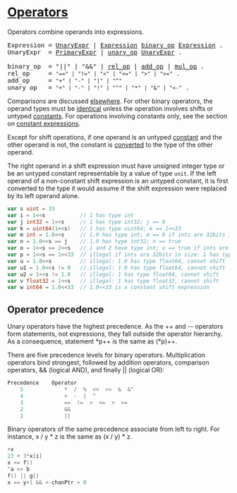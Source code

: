 # [Operators](#operators)

Operators combine operands into expressions.

<pre>
<a id="Expression">Expression</a> = <a href="#UnaryExpr">UnaryExpr</a> | <a href="#Expression">Expression</a> <a href="#binary_op">binary_op</a> <a href="#Expression">Expression</a> .
<a id="UnaryExpr">UnaryExpr</a>  = <a href="/Expressions/primary_expressions.html#PrimaryExpr">PrimaryExpr</a> | <a href="#unary_op">unary_op</a> <a href="#UnaryExpr">UnaryExpr</a> .

<a id="binary_op">binary_op</a>  = "||" | "&&" | <a href="#rel_op">rel_op</a> | <a href="#add_op">add_op</a> | <a href="#mul_op">mul_op</a> .
<a id="rel_op">rel_op</a>     = <code>"==" | "!=" | "&lt;" | "&lt;=" | ">" | ">="</code> .
<a id="add_op">add_op</a>     = <code>"+" | "-" | "|" | "^"</code>
<a id="unary_op">unary_op</a>   = <code>"+" | "-" | "!" | "^" | "*" | "&" | "&lt;-"</code> .
</pre>

Comparisons are discussed [elsewhere](/Expressions/comparison_operators.html). For other binary operators, the operand types must be [identical](/Properties%20of%20types%20and%20values/type_identity.html) unless the operation involves shifts or untyped [constants](/Constants/). For operations involving constants only, see the section on [constant expressions](/Expressions/constant_expressions.html).

Except for shift operations, if one operand is an untyped [constant](/Constants/) and the other operand is not, the constant is [converted](/Expressions/conversions.html) to the type of the other operand.

The right operand in a shift expression must have unsigned integer type or be an untyped constant representable by a value of type `unit`. If the left operand of a non-constant shift expression is an untyped constant, it is first converted to the type it would assume if the shift expression were replaced by its left operand alone.

```go
var s uint = 33
var i = 1<<s           // 1 has type int
var j int32 = 1<<s     // 1 has type int32; j == 0
var k = uint64(1<<s)   // 1 has type uint64; k == 1<<33
var m int = 1.0<<s     // 1.0 has type int; m == 0 if ints are 32bits in size
var n = 1.0<<s == j    // 1.0 has type int32; n == true
var o = 1<<s == 2<<s   // 1 and 2 have type int; o == true if ints are 32bits in size
var p = 1<<s == 1<<33  // illegal if ints are 32bits in size: 1 has type int, but 1<<33 overflows int
var u = 1.0<<s         // illegal: 1.0 has type float64, cannot shift
var u1 = 1.0<<s != 0   // illegal: 1.0 has type float64, cannot shift
var u2 = 1<<s != 1.0   // illegal: 1 has type float64, cannot shift
var v float32 = 1<<s   // illegal: 1 has type float32, cannot shift
var w int64 = 1.0<<33  // 1.0<<33 is a constant shift expression
```

## Operator precedence

Unary operators have the highest precedence. As the ++ and -- operators form statements, not expressions, they fall outside the operator hierarchy. As a consequence, statement *p++ is the same as (*p)++.

There are five precedence levels for binary operators. Multiplication operators bind strongest, followed by addition operators, comparison operators, && (logical AND), and finally || (logical OR):

```go
Precedence    Operator
    5             *  /  %  <<  >>  &  &^
    4             +  -  |  ^
    3             ==  !=  <  <=  >  >=
    2             &&
    1             ||
```

Binary operators of the same precedence associate from left to right. For instance, x / y * z is the same as (x / y) * z.

```go
+x
23 + 3*x[i]
x <= f()
^a >> b
f() || g()
x == y+1 && <-chanPtr > 0
```